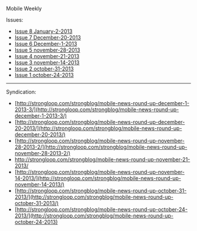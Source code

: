 Mobile Weekly

Issues:

- [Issue 8 January-2-2013](/issue-8.md)
- [Issue 7 December-20-2013](/issue-7.md)
- [Issue 6 December-1-2013](/issue-6.md)
- [Issue 5 november-28-2013](/issue-5.md)
- [Issue 4 november-21-2013](/issue-4.md)
- [Issue 3 november-14-2013](/issue-3.md)
- [Issue 2 october-31-2013](/issue-2.md)
- [Issue 1 october-24-2013](/issue-1.md)

---

Syndication:

- [http://strongloop.com/strongblog/mobile-news-round-up-december-1-2013-3/](http://strongloop.com/strongblog/mobile-news-round-up-december-1-2013-3/)
- [http://strongloop.com/strongblog/mobile-news-round-up-december-20-2013/](http://strongloop.com/strongblog/mobile-news-round-up-december-20-2013/)
- [http://strongloop.com/strongblog/mobile-news-round-up-november-28-2013-2/](http://strongloop.com/strongblog/mobile-news-round-up-november-28-2013-2/)
- [http://strongloop.com/strongblog/mobile-news-round-up-november-21-2013/ ](http://strongloop.com/strongblog/mobile-news-round-up-november-21-2013/)
- [http://strongloop.com/strongblog/mobile-news-round-up-november-14-2013/](http://strongloop.com/strongblog/mobile-news-round-up-november-14-2013/)
- [http://strongloop.com/strongblog/mobile-news-round-up-october-31-2013/](http://strongloop.com/strongblog/mobile-news-round-up-october-31-2013/)
- [http://strongloop.com/strongblog/mobile-news-round-up-october-24-2013/](http://strongloop.com/strongblog/mobile-news-round-up-october-24-2013)